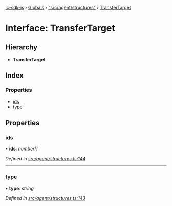 [lc-sdk-js](../README.md) › [Globals](../globals.md) › ["src/agent/structures"](../modules/_src_agent_structures_.md) › [TransferTarget](_src_agent_structures_.transfertarget.md)

# Interface: TransferTarget

## Hierarchy

* **TransferTarget**

## Index

### Properties

* [ids](_src_agent_structures_.transfertarget.md#ids)
* [type](_src_agent_structures_.transfertarget.md#type)

## Properties

###  ids

• **ids**: *number[]*

*Defined in [src/agent/structures.ts:144](https://github.com/livechat/lc-sdk-js/blob/38eeefe/src/agent/structures.ts#L144)*

___

###  type

• **type**: *string*

*Defined in [src/agent/structures.ts:143](https://github.com/livechat/lc-sdk-js/blob/38eeefe/src/agent/structures.ts#L143)*
